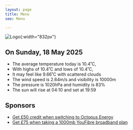 ```yaml
---
layout: page
title: Menu
seo: Menu

---
```


![Logo](/images/logo.jpg){:width="832px"}

<!-- weather_marker starts -->
## On Sunday, 18 May 2025

- The average temperature today is 10.4˚C,
- With highs of 10.4˚C and lows of 10.4˚C,
- It may feel like 9.66˚C with scattered clouds
- The wind speed is 2.64m/s and visibility is 10000m
- The pressure is 1020hPa and humidity is 83%
- The sun will rise at 04:10 and set at 19:59

<!-- weather_marker ends -->

## Sponsors

- [Get £50 credit when switching to Octopus Energy](https://bit.ly/3oD1nnS)
- [Get £75 when taking a 1000mb YouFibre broadband plan](https://aklam.io/91zWhU?)
